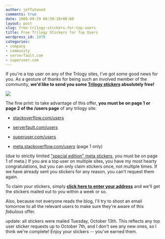 ```yaml
---
author: jeffatwood
comments: true
date: 2009-09-29 06:59:10+00:00
layout: post
slug: free-trilogy-stickers-for-top-users
title: Free Trilogy Stickers for Top Users
wordpress_id: 1979
categories:
- company
- community
- serverfault.com
- superuser.com
---
```



If you're a top user on any of the Trilogy sites, I've got some good news for you. As a gesture of thanks for being such an involved member of the community, **we'd like to send you some [Trilogy stickers](http://blog.stackoverflow.com/2009/08/in-stickers-we-trust/) absolutely free!**



![](/blog/images/2009-09-29-free-trilogy-stickers-for-top-users/stickers-near-loose.jpg)



The fine print: to take advantage of this offer, **you must be on page 1 or page 2 of the /users page** of any trilogy site.







  * [stackoverflow.com/users](http://stackoverflow.com/users)

  * [serverfault.com/users](http://serverfault.com/users)

  * [superuser.com/users](http://superuser.com/users)

  * [meta.stackoverflow.com/users](http://meta.stackoverflow.com/users) (page 1 only)




 (due to strictly limited ["special edition" meta stickers](http://meta.stackoverflow.com/questions/19857/meta-stack-overflow-stickers-are-here), you must be on page 1 of meta.) If you are a top user on multiple sites, you have my most hearty congratulations, but you can only claim stickers once, not multiple times. If we have already sent you stickers for any reason, you can't request them again.



To claim your stickers, simply **[click here to enter your address](http://spreadsheets.google.com/viewform?formkey=dHJIN0FXSkE2RDJWVFNxZFVLOW9oN1E6MA)** and we'll get the stickers mailed out to you within a week or so.



Also, because not everyone reads the blog, I'll try to shoot an email tomorrow to all the relevant users to make sure they're aware of this _fabulous_ offer.



update: all stickers were mailed Tuesday, October 13th. This reflects any top user sticker requests up to October 7th, and I don't see any new ones, so I think we're complete! Enjoy your stickers -- you've earned them.

